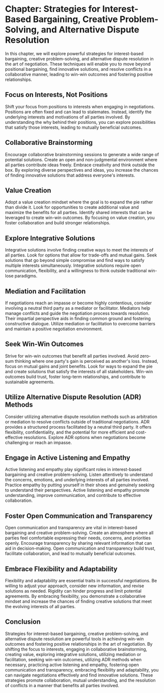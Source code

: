 Chapter: Strategies for Interest-Based Bargaining, Creative Problem-Solving, and Alternative Dispute Resolution
===============================================================================================================

In this chapter, we will explore powerful strategies for interest-based bargaining, creative problem-solving, and alternative dispute resolution in the art of negotiation. These techniques will enable you to move beyond positional bargaining, find innovative solutions, and resolve conflicts in a collaborative manner, leading to win-win outcomes and fostering positive relationships.

Focus on Interests, Not Positions
---------------------------------

Shift your focus from positions to interests when engaging in negotiations. Positions are often fixed and can lead to stalemates. Instead, identify the underlying interests and motivations of all parties involved. By understanding the why behind their positions, you can explore possibilities that satisfy those interests, leading to mutually beneficial outcomes.

Collaborative Brainstorming
---------------------------

Encourage collaborative brainstorming sessions to generate a wide range of potential solutions. Create an open and non-judgmental environment where all parties contribute ideas freely. Embrace creativity and think outside the box. By exploring diverse perspectives and ideas, you increase the chances of finding innovative solutions that address everyone's interests.

Value Creation
--------------

Adopt a value creation mindset where the goal is to expand the pie rather than divide it. Look for opportunities to create additional value and maximize the benefits for all parties. Identify shared interests that can be leveraged to create win-win outcomes. By focusing on value creation, you foster collaboration and build stronger relationships.

Explore Integrative Solutions
-----------------------------

Integrative solutions involve finding creative ways to meet the interests of all parties. Look for options that allow for trade-offs and mutual gains. Seek solutions that go beyond simple compromise and find ways to satisfy multiple interests simultaneously. Integrative solutions require open communication, flexibility, and a willingness to think outside traditional win-lose paradigms.

Mediation and Facilitation
--------------------------

If negotiations reach an impasse or become highly contentious, consider involving a neutral third party as a mediator or facilitator. Mediators help manage conflicts and guide the negotiation process towards resolution. Their impartial perspective aids in finding common ground and fostering constructive dialogue. Utilize mediation or facilitation to overcome barriers and maintain a positive negotiation environment.

Seek Win-Win Outcomes
---------------------

Strive for win-win outcomes that benefit all parties involved. Avoid zero-sum thinking where one party's gain is perceived as another's loss. Instead, focus on mutual gains and joint benefits. Look for ways to expand the pie and create solutions that satisfy the interests of all stakeholders. Win-win outcomes build trust, foster long-term relationships, and contribute to sustainable agreements.

Utilize Alternative Dispute Resolution (ADR) Methods
----------------------------------------------------

Consider utilizing alternative dispute resolution methods such as arbitration or mediation to resolve conflicts outside of traditional negotiations. ADR provides a structured process facilitated by a neutral third party. It offers flexibility, confidentiality, and the potential for more efficient and cost-effective resolutions. Explore ADR options when negotiations become challenging or reach an impasse.

Engage in Active Listening and Empathy
--------------------------------------

Active listening and empathy play significant roles in interest-based bargaining and creative problem-solving. Listen attentively to understand the concerns, emotions, and underlying interests of all parties involved. Practice empathy by putting yourself in their shoes and genuinely seeking to understand their perspectives. Active listening and empathy promote understanding, improve communication, and contribute to effective collaboration.

Foster Open Communication and Transparency
------------------------------------------

Open communication and transparency are vital in interest-based bargaining and creative problem-solving. Create an atmosphere where all parties feel comfortable expressing their needs, concerns, and priorities openly. Encourage transparency by sharing relevant information that can aid in decision-making. Open communication and transparency build trust, facilitate collaboration, and lead to mutually beneficial outcomes.

Embrace Flexibility and Adaptability
------------------------------------

Flexibility and adaptability are essential traits in successful negotiations. Be willing to adjust your approach, consider new information, and revise solutions as needed. Rigidity can hinder progress and limit potential agreements. By embracing flexibility, you demonstrate a collaborative mindset and increase the chances of finding creative solutions that meet the evolving interests of all parties.

Conclusion
----------

Strategies for interest-based bargaining, creative problem-solving, and alternative dispute resolution are powerful tools in achieving win-win outcomes and fostering positive relationships in the art of negotiation. By shifting the focus to interests, engaging in collaborative brainstorming, creating value, exploring integrative solutions, utilizing mediation or facilitation, seeking win-win outcomes, utilizing ADR methods when necessary, practicing active listening and empathy, fostering open communication and transparency, embracing flexibility and adaptability, you can navigate negotiations effectively and find innovative solutions. These strategies promote collaboration, mutual understanding, and the resolution of conflicts in a manner that benefits all parties involved.
